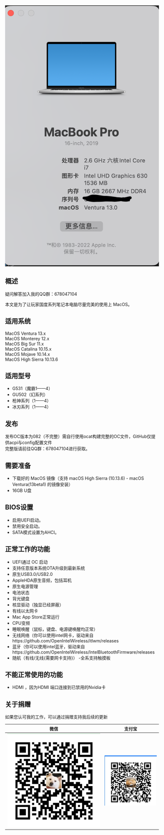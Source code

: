 ![image](https://github.com/JOJOJ812/G531-hackintosh/blob/master/Picture/Ventura.png)
## 概述

疑问解答加入我的QQ群：678047104

本文是为了让玩家国度系列笔记本电脑尽量完美的使用上 MacOS。


## 适用系统
MacOS Ventura 13.x  
MacOS Monterey 12.x  
MacOS Big Sur 11.x  
MacOS Catalina 10.15.x  
MacOS Mojave 10.14.x  
MacOS High Sierra 10.13.6 


## 适用型号
  * G531（魔霸1——4）
  * GU502（幻系列）
  * 枪神系列（1——4）
  * 冰刃系列（1——4）

## 发布

发布OC版本为082（不完整）需自行使用ocat构建完整的OC文件，GitHub仅提供acpi与config配置文件  
完整版请前往QQ群：678047104进行获取。

## 需要准备
- 下载好的 MacOS 镜像（支持 macOS High Sierra (10.13.6) - macOS Ventura(13beta1) 的镜像安装）
- 16GB U盘

## BIOS设置
- 启用UEFI启动。
- 禁用安全启动。
- SATA模式设置为AHCI。

## 正常工作的功能
- UEFI通过 OC 启动
- 支持任意版本系统OTA升级到最新系统
- 原生USB3.0/USB2.0 
- AppleHDA原生音频，包括耳机
- 原生电源管理
- 电池状态
- 背光键盘
- 核显驱动（独显已经屏蔽）
- 有线以太网卡
- Mac App Store正常运行
- CPU变频
- 睡眠唤醒（鼠标，键盘、电源键唤醒均正常）
- 无线网络（你可以使用intel网卡，驱动来自https://github.com/OpenIntelWireless/itlwm/releases
- 蓝牙（你可以使用intel蓝牙，驱动来自https://github.com/OpenIntelWireless/IntelBluetoothFirmware/releases
- 随航（有线/无线{需要网卡支持}）
-全系支持触摸板

## 不能正常使用的功能
- HDMI ，因为HDMI 端口连接到已禁用的Nvidia卡


## 关于捐赠

如果您认可我的工作，可以通过捐赠支持我后续的更新

| 微信                                                       | 支付宝                                               |
| ---------------------------------------------------------- | ---------------------------------------------------- |
|![image](https://github.com/JOJOJ812/G531-hackintosh/blob/master/Picture/wechatpay.png)|![image](https://github.com/JOJOJ812/G531-hackintosh/blob/master/Picture/ailpay.jpg)
